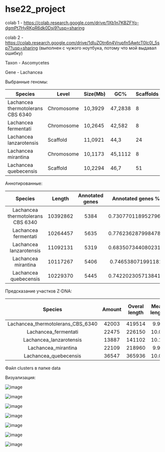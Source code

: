# hse22_project


colab 1 - https://colab.research.google.com/drive/1Xb1n7KBZFYo-dgmPt7HyRKpR6dk0Dsj9?usp=sharing

colab 2 - https://colab.research.google.com/drive/1dIuZOtn6n4Vrupfn5AwtcT0lc0l_5sp7?usp=sharing (выполнен с чужого ноутбука, потому что мой выдавал ошибку)


Taxon -	Ascomycetes

Gene - Lachancea

Выбранные геномы:

| Species                           | Level       | Size(Mb) | GC%     | Scaffolds | Assembly        |
|-----------------------------------|-------------|----------|---------|-----------|-----------------|
| Lachancea thermotolerans CBS 6340 |  Chromosome |  10,3929 | 47,2838 | 8         | GCA_000142805.1 |
| Lachancea fermentati              |  Chromosome |  10,2645 |  42,582 | 8         | GCA_900074765.1 |
| Lachancea lanzarotensis           | Scaffold    |  11,0921 |    44,3 | 24        | GCA_000938715.1 |
| Lachancea mirantina               |  Chromosome |  10,1173 | 45,1112 | 8         | GCA_900074745.1 |
| Lachancea quebecensis             | Scaffold    |  10,2294 |    46,7 | 51        | GCA_002900925.1 |


Аннотированные:

|              Species              |  Length  | Annotated genes |  Annotated genes % |       Exons %      |
|:---------------------------------:|:--------:|:---------------:|:------------------:|:------------------:|
| Lachancea thermotolerans CBS 6340 | 10392862 | 5384            | 0.7307701189527966 | 0.7265764714281783 |
| Lachancea fermentati              | 10264457 | 5635            | 0.7762362879984787 | 0.7702266179302032 |
| Lachancea lanzarotensis           | 11092131 | 5319            | 0.6835073440802313 | 0.6786118014653811 |
| Lachancea mirantina               | 10117267 | 5406            | 0.746538071991181  | 0.7399981635356663 |
| Lachancea quebecensis             | 10229370 | 5445            | 0.7422023057138416 | 0.7374532351454683 |


Предсказание участков Z-DNA:

|              Species              | Amount | Overal length | Mean length | Mean ZH-Score |
|:---------------------------------:|:------:|:-------------:|:-----------:|:-------------:|
| Lachancea_thermotolerans_CBS_6340 | 42003  | 419514        | 9.99        | 4525.53       |
| Lachancea_fermentati              | 22475  | 226150        | 10.06       | 5089.42       |
| Lachancea_lanzarotensis           | 13887  | 141102        | 10.16       | 1700.55       |
| Lachancea_mirantina               | 22109  | 218960        | 9.90        | 2840.17       |
| Lachancea_quebecensis             | 36547  | 365936        | 10.01       | 6276.23       |


Файл clusters в папке data


Визуализация:

![image](https://user-images.githubusercontent.com/93220053/173428631-632c21f8-a696-4e1e-95a4-80c827833f3c.png)

![image](https://user-images.githubusercontent.com/93220053/173428750-46f69a44-c937-444a-864a-5f5c8640497b.png)

![image](https://user-images.githubusercontent.com/93220053/173428791-7e5b8e90-adcb-483b-bd7f-5d340ac93da0.png)

![image](https://user-images.githubusercontent.com/93220053/173428826-4879b539-7ab7-4c98-8c83-a0ea7d86d9d2.png)

![image](https://user-images.githubusercontent.com/93220053/173428864-a9c5bea6-b26a-4208-8f39-60c25ad914c1.png)

![image](https://user-images.githubusercontent.com/93220053/173428900-f1fa411c-0543-4d3b-8de5-caf21fec5bbe.png)

![image](https://user-images.githubusercontent.com/93220053/173428935-7b83e5a7-aa5e-4e85-8f1a-4df45e03b513.png)

